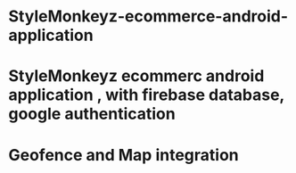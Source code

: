 # StyleMonkeyz-ecommerce-android-application
# StyleMonkeyz ecommerc android application , with firebase database, google authentication 
# Geofence and Map integration
